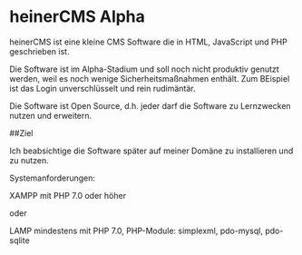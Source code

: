 # heinerCMS Alpha
heinerCMS ist eine kleine CMS Software die in HTML, JavaScript und PHP geschrieben ist.

Die Software ist im Alpha-Stadium und soll noch nicht produktiv genutzt werden, weil es noch wenige Sicherheitsmaßnahmen enthält.
Zum BEispiel ist das Login unverschlüsselt und rein rudimäntär. 

Die Software ist Open Source, d.h. jeder darf die Software zu Lernzwecken nutzen und erweitern. 

##Ziel

Ich beabsichtige die Software später auf meiner Domäne zu installieren und zu nutzen.


Systemanforderungen:

XAMPP mit PHP 7.0 oder höher

oder

LAMP mindestens mit PHP 7.0, PHP-Module: simplexml, pdo-mysql, pdo-sqlite